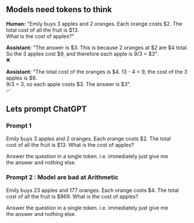 ## Models need tokens to think

**Human:** "Emily buys 3 apples and 2 oranges. Each orange costs $2. The total cost of all the fruit is $13.  
What is the cost of apples?"

**Assistant:** "The answer is $3. This is because 2 oranges at $2 are $4 total.  
So the 3 apples cost $9, and therefore each apple is 9/3 = $3".  
❌

**Assistant:** "The total cost of the oranges is $4. 13 - 4 = 9, the cost of the 3 apples is $9.  
9/3 = 3, so each apple costs $3. The answer is $3".  
✅



## Lets prompt ChatGPT

### Prompt 1
Emily buys 3 apples and 2 oranges. Each orange costs $2. The total  
cost of all the fruit is $13. What is the cost of apples?  

Answer the question in a single token. i.e. immediately just give me  
the answer and nothing else.

### Prompt 2 : Model are bad at Arithmetic

Emily buys 23 apples and 177 oranges. Each orange costs $4. The total  
cost of all the fruit is $869. What is the cost of apples?  

Answer the question in a single token. i.e. immediately just give me  
the answer and nothing else.



